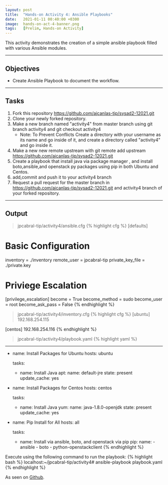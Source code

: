 ```yaml
---
layout: post
title:  "Hands-on Activity 4: Ansible Playbooks"
date:   2021-01-11 00:40:00 +0300
image:  hands-on-act-4-banner.png
tags:   [Prelim, Hands-on Activity]
---
```

This activity demonstrates the creation of a simple ansible playbook filled with various Ansible modules.

***

## Objectives

* Create Ansible Playbook to document the workflow.

***

## Tasks

1. Fork this repository https://github.com/ajcanlas-tip/sysad2-12021.git
2. Clone your newly forked repository. 
3. Make a new branch named "activity4" from master branch using git branch activity4 and git checkout activity4
    * Note: To Prevent Conflicts Create a directory with your username as its name and go inside of it, and create a directory called "activity4" and go inside it.
4. Make a new new remote upstream with git remote add upstream https://github.com/ajcanlas-tip/sysad2-12021.git
5. Create a playbook that install java via package manager , and install boto,ansible,and openstack py packages using pip in both Ubuntu and Centos.
7. add,commit and push it to your activity4 branch
8. Request a pull request for the master branch in https://github.com/ajcanlas-tip/sysad2-12021.git  and activity4 branch of your forked repository.

***

## Output

> jpcabral-tip/activity4/ansible.cfg
{% highlight cfg %}
[defaults]

# Basic Configuration
inventory = ./inventory
remote_user = jpcabral-tip
private_key_file = ./private.key

# Priviege Escalation
[privilege_escalation]
become = True
become_method = sudo
become_user = root
become_ask_pass = False
{% endhighlight %}

> jpcabral-tip/activity4/inventory.cfg
{% highlight cfg %}
[ubuntu]
192.168.254.115

[centos]
192.168.254.116
{% endhighlight %}

> jpcabral-tip/activity4/playbook.yaml
{% highlight yaml %}
---
  - name: Install Packages for Ubuntu
    hosts: ubuntu
    
    tasks:
    - name: Install Java
      apt:
        name: default-jre
        state: present
        update_cache: yes
  

  - name: Install Packages for Centos
    hosts: centos

    tasks:
    - name: Install Java
      yum:
        name: java-1.8.0-openjdk
        state: present
        update_cache: yes


  - name: Pip Install for All
    hosts: all

    tasks:
    - name: Install via ansible, boto, and openstack via pip
      pip:
        name:
          - ansible
          - boto
          - python-openstackclient
{% endhighlight %}


Execute using the following command to run the playbook:
{% highlight bash %}
localhost:~/jpcabral-tip/activity4# ansible-playbook playbook.yaml
{% endhighlight %}

<p>As seen on <a href="https://github.com/jpcabral-tip/sysad2-12021/tree/activity4">Github</a>.</p>